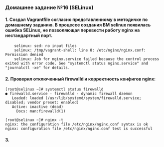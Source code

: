 ### Домашнее задание №16 (SELinux)
#### 1. Создал Vagrantfile согласно представленному в методичке по домашнему заданию. В процессе создания ВМ selinux появилась ошибка SELinux, не позволяющая перевести работу nginx на нестандартный порт.
```console
    selinux: sed: no input files
    selinux: /tmp/vagrant-shell: line 8: /etc/nginx/nginx.conf: Permission denied
    selinux: Job for nginx.service failed because the control process exited with error code. See "systemctl status nginx.service" and "journalctl -xe" for details.
```
#### 2. Проверил отключенный firewalld и корректность конфигов nginx:
```console
[root@selinux ~]# systemctl status firewalld
● firewalld.service - firewalld - dynamic firewall daemon
   Loaded: loaded (/usr/lib/systemd/system/firewalld.service; disabled; vendor preset: enabled)
   Active: inactive (dead)
     Docs: man:firewalld(1)

[root@selinux ~]# nginx -t
nginx: the configuration file /etc/nginx/nginx.conf syntax is ok
nginx: configuration file /etc/nginx/nginx.conf test is successful
```
#### 3. 
